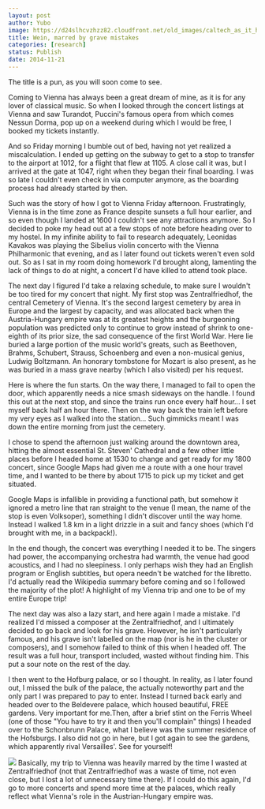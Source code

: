 ```yaml
---
layout: post
author: Yubo
image: https://d24slhcvzhzz82.cloudfront.net/old_images/caltech_as_it_happens/6a0105349b8251970b01bb07a8bbed970d.jpg
title: Wein, marred by grave mistakes 
categories: [research]
status: Publish
date: 2014-11-21
---
```



The title is a pun, as you will soon come to see.

Coming to Vienna has always been a great dream of mine, as it is for any lover of classical music. So when I looked through the concert listings at Vienna and saw Turandot, Puccini's famous opera from which comes Nessun Dorma, pop up on a weekend during which I would be free, I booked my tickets instantly.

And so Friday morning I bumble out of bed, having not yet realized a miscalculation. I ended up getting on the subway to get to a stop to transfer to the airport at 1012, for a flight that flew at 1105. A close call it was, but I arrived at the gate at 1047, right when they began their final boarding. I was so late I couldn't even check in via computer anymore, as the boarding process had already started by then.

Such was the story of how I got to Vienna Friday afternoon. Frustratingly, Vienna is in the time zone as France despite sunsets a full hour earlier, and so even though I landed at 1600 I couldn't see any attractions anymore. So I decided to poke my head out at a few stops of note before heading over to my hostel. In my infinite ability to fail to research adequately, Leonidas Kavakos was playing the Sibelius violin concerto with the Vienna Philharmonic that evening, and as I later found out tickets weren't even sold out. So as I sat in my room doing homework I'd brought along, lamenting the lack of things to do at night, a concert I'd have killed to attend took place.

The next day I figured I'd take a relaxing schedule, to make sure I wouldn't be too tired for my concert that night. My first stop was Zentralfriedhof, the central Cemetery of Vienna. It's the second largest cemetery by area in Europe and the largest by capacity, and was allocated back when the Austria-Hungary empire was at its greatest heights and the burgeoning population was predicted only to continue to grow instead of shrink to one-eighth of its prior size, the sad consequence of the first World War. Here lie buried a large portion of the music world's greats, such as Beethoven, Brahms, Schubert, Strauss, Schoenberg and even a non-musical genius, Ludwig Boltzmann. An honorary tombstone for Mozart is also present, as he was buried in a mass grave nearby (which I also visited) per his request.

Here is where the fun starts. On the way there, I managed to fail to open the door, which apparently needs a nice smash sideways on the handle. I found this out at the next stop, and since the trains run once every half hour... I set myself back half an hour there. Then on the way back the train left before my very eyes as I walked into the station... Such gimmicks meant I was down the entire morning from just the cemetery.

I chose to spend the afternoon just walking around the downtown area, hitting the almost essential St. Steven' Cathedral and a few other little places before I headed home at 1530 to change and get ready for my 1800 concert, since Google Maps had given me a route with a one hour travel time, and I wanted to be there by about 1715 to pick up my ticket and get situated.

Google Maps is infallible in providing a functional path, but somehow it ignored a metro line that ran straight to the venue (I mean, the name of the stop is even Volksoper), something I didn't discover until the way home. Instead I walked 1.8 km in a light drizzle in a suit and fancy shoes (which I'd brought with me, in a backpack!).

In the end though, the concert was everything I needed it to be. The singers had power, the accompanying orchestra had warmth, the venue had good acoustics, and I had no sleepiness. I only perhaps wish they had an English program or English subtitles, but opera needn't be watched for the libretto. I'd actually read the Wikipedia summary before coming and so I followed the majority of the plot! A highlight of my Vienna trip and one to be of my entire Europe trip!

The next day was also a lazy start, and here again I made a mistake. I'd realized I'd missed a composer at the Zentralfriedhof, and I ultimately decided to go back and look for his grave. However, he isn't particularly famous, and his grave isn't labelled on the map (nor is he in the cluster or composers), and I somehow failed to think of this when I headed off. The result was a full hour, transport included, wasted without finding him. This put a sour note on the rest of the day.

I then went to the Hofburg palace, or so I thought. In reality, as I later found out, I missed the bulk of the palace, the actually noteworthy part and the only part I was prepared to pay to enter. Instead I turned back early and headed over to the Beldevere palace, which housed beautiful, FREE gardens. Very important for me.Then, after a brief stint on the Ferris Wheel (one of those "You have to try it and then you'll complain" things) I headed over to the Schonbrunn Palace, what I believe was the summer residence of the Hofsburgs. I also did not go in here, but I got again to see the gardens, which apparently rival Versailles'. See for yourself!

![](https://d24slhcvzhzz82.cloudfront.net/old_images/caltech_as_it_happens/6a0105349b8251970b01b8d08d797f970c.jpg)
Basically, my trip to Vienna was heavily marred by the time I wasted at Zentralfriedhof (not that Zentralfriedhof was a waste of time, not even close, but I lost a lot of unnecessary time there). If I could do this again, I'd go to more concerts and spend more time at the palaces, which really reflect what Vienna's role in the Austrian-Hungary empire was.

